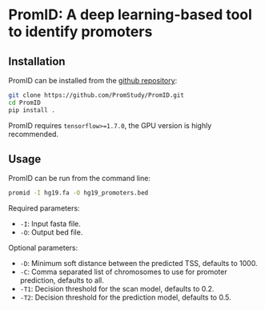 # PromID: A deep learning-based tool to identify promoters

## Installation
PromID can be installed from the [github repository](https://github.com/PromStudy/PromID.git):
```sh
git clone https://github.com/PromStudy/PromID.git
cd PromID
pip install .
```
PromID requires ```tensorflow>=1.7.0```, the GPU version is highly recommended.

## Usage
PromID can be run from the command line:
```sh
promid -I hg19.fa -O hg19_promoters.bed
```
Required parameters:
 - ```-I```: Input fasta file.
 - ```-O```: Output bed file.

Optional parameters:
 - ```-D```: Minimum soft distance between the predicted TSS, defaults to 1000.
 - ```-C```: Comma separated list of chromosomes to use for promoter prediction, defaults to all.
 - ```-T1```: Decision threshold for the scan model, defaults to 0.2.
 - ```-T2```: Decision threshold for the prediction model, defaults to 0.5.
